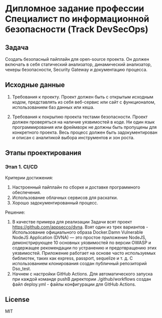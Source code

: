 # Дипломное задание профессии Специалист по информационной безопасности (Track DevSecOps)


## Задача

Создать безопасный пайплайн для open-source проекта. Он должен включать в себя статический анализатор, динамический анализатор, чекеры безопасности, Security Gateway и документацию процесса.

## Исходные данные
1. Требования к проекту. Проект должен быть с открытым исходным кодом, представлять из себя веб-сервис или сайт с функционалом, использованием баз данных или кеша.

2. Требования к покрытию проекта тестами безопасности. Проект должен проверяться на наличие уязвимостей в коде. Ни один язык программирования или фреймворк не должны быть пропущены для конкретного проекта. Весь процесс должен быть задокументирован и описан с аналитикой выбора инструментов и зон роста.

## Этапы проектирования

### Этап 1. CI/CD

Критерии достижения:

1. Настроенный пайплайн по сборке и доставке программного обеспечения.
2. Использование облачных сервисов для раскатки.
3. Хорошо задокументированный процесс.

Решение:

1. В качестве примера для реализации Задачи всят проект https://github.com/appsecco/dvna. Взят один из трех вариантов - Использование официального образа Docker.Damn Vulnerable NodeJS Application (DVNA) — это простое приложение NodeJS, демонстрирующее 10 основных уязвимостей по версии OWASP и содержащее рекомендации по устранению и предотвращению этих уязвимостей. Приложение работает на основе часто используемых библиотек, таких как express, passport, sequelize и т. д. С использованием клонирования создан публичный репозиторий Dso_test.
2. Начнем с настройки GitHub Actions. Для автоматического запуска при каждой команде pushВ директории ./github/workflows создан файл deploy.yml -  файлы конфигурации для GitHub Actions.


## License

MIT
